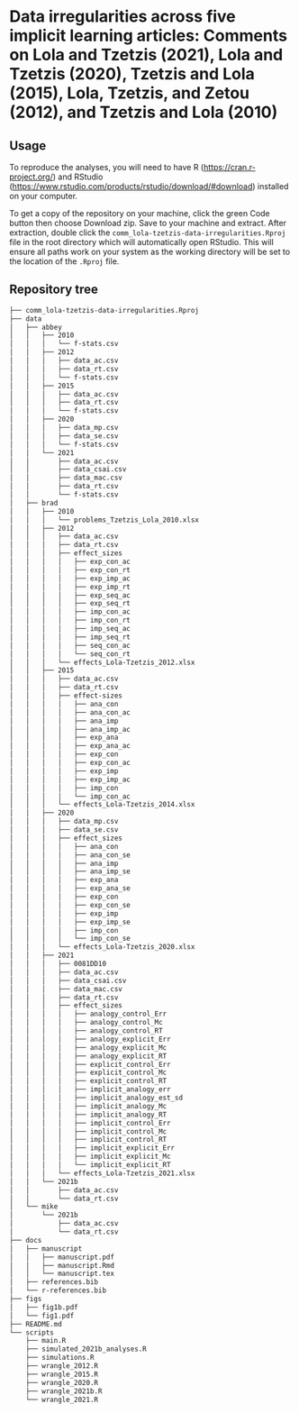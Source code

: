 # Data irregularities across five implicit learning articles: Comments on Lola and Tzetzis (2021), Lola and Tzetzis (2020), Tzetzis and Lola (2015), Lola, Tzetzis, and Zetou (2012), and Tzetzis and Lola (2010)

## Usage
To reproduce the analyses, you will need to have R (https://cran.r-project.org/) and RStudio (https://www.rstudio.com/products/rstudio/download/#download) installed on your computer.

To get a copy of the repository on your machine, click the green Code button then choose Download zip. Save to your machine and extract. After extraction, double click the `comm_lola-tzetzis-data-irregularities.Rproj` file in the root directory which will automatically open RStudio. This will ensure all paths work on your system as the working directory will be set to the location of the `.Rproj` file.

## Repository tree
```bash
├── comm_lola-tzetzis-data-irregularities.Rproj
├── data
│   ├── abbey
│   │   ├── 2010
│   │   │   └── f-stats.csv
│   │   ├── 2012
│   │   │   ├── data_ac.csv
│   │   │   ├── data_rt.csv
│   │   │   └── f-stats.csv
│   │   ├── 2015
│   │   │   ├── data_ac.csv
│   │   │   ├── data_rt.csv
│   │   │   └── f-stats.csv
│   │   ├── 2020
│   │   │   ├── data_mp.csv
│   │   │   ├── data_se.csv
│   │   │   └── f-stats.csv
│   │   └── 2021
│   │       ├── data_ac.csv
│   │       ├── data_csai.csv
│   │       ├── data_mac.csv
│   │       ├── data_rt.csv
│   │       └── f-stats.csv
│   ├── brad
│   │   ├── 2010
│   │   │   └── problems_Tzetzis_Lola_2010.xlsx
│   │   ├── 2012
│   │   │   ├── data_ac.csv
│   │   │   ├── data_rt.csv
│   │   │   ├── effect_sizes
│   │   │   │   ├── exp_con_ac
│   │   │   │   ├── exp_con_rt
│   │   │   │   ├── exp_imp_ac
│   │   │   │   ├── exp_imp_rt
│   │   │   │   ├── exp_seq_ac
│   │   │   │   ├── exp_seq_rt
│   │   │   │   ├── imp_con_ac
│   │   │   │   ├── imp_con_rt
│   │   │   │   ├── imp_seq_ac
│   │   │   │   ├── imp_seq_rt
│   │   │   │   ├── seq_con_ac
│   │   │   │   └── seq_con_rt
│   │   │   └── effects_Lola-Tzetzis_2012.xlsx
│   │   ├── 2015
│   │   │   ├── data_ac.csv
│   │   │   ├── data_rt.csv
│   │   │   ├── effect-sizes
│   │   │   │   ├── ana_con
│   │   │   │   ├── ana_con_ac
│   │   │   │   ├── ana_imp
│   │   │   │   ├── ana_imp_ac
│   │   │   │   ├── exp_ana
│   │   │   │   ├── exp_ana_ac
│   │   │   │   ├── exp_con
│   │   │   │   ├── exp_con_ac
│   │   │   │   ├── exp_imp
│   │   │   │   ├── exp_imp_ac
│   │   │   │   ├── imp_con
│   │   │   │   └── imp_con_ac
│   │   │   └── effects_Lola-Tzetzis_2014.xlsx
│   │   ├── 2020
│   │   │   ├── data_mp.csv
│   │   │   ├── data_se.csv
│   │   │   ├── effect_sizes
│   │   │   │   ├── ana_con
│   │   │   │   ├── ana_con_se
│   │   │   │   ├── ana_imp
│   │   │   │   ├── ana_imp_se
│   │   │   │   ├── exp_ana
│   │   │   │   ├── exp_ana_se
│   │   │   │   ├── exp_con
│   │   │   │   ├── exp_con_se
│   │   │   │   ├── exp_imp
│   │   │   │   ├── exp_imp_se
│   │   │   │   ├── imp_con
│   │   │   │   └── imp_con_se
│   │   │   └── effects_Lola-Tzetzis_2020.xlsx
│   │   ├── 2021
│   │   │   ├── 0081DD10
│   │   │   ├── data_ac.csv
│   │   │   ├── data_csai.csv
│   │   │   ├── data_mac.csv
│   │   │   ├── data_rt.csv
│   │   │   ├── effect_sizes
│   │   │   │   ├── analogy_control_Err
│   │   │   │   ├── analogy_control_Mc
│   │   │   │   ├── analogy_control_RT
│   │   │   │   ├── analogy_explicit_Err
│   │   │   │   ├── analogy_explicit_Mc
│   │   │   │   ├── analogy_explicit_RT
│   │   │   │   ├── explicit_control_Err
│   │   │   │   ├── explicit_control_Mc
│   │   │   │   ├── explicit_control_RT
│   │   │   │   ├── implicit_analogy_err
│   │   │   │   ├── implicit_analogy_est_sd
│   │   │   │   ├── implicit_analogy_Mc
│   │   │   │   ├── implicit_analogy_RT
│   │   │   │   ├── implicit_control_Err
│   │   │   │   ├── implicit_control_Mc
│   │   │   │   ├── implicit_control_RT
│   │   │   │   ├── implicit_explicit_Err
│   │   │   │   ├── implicit_explicit_Mc
│   │   │   │   └── implicit_explicit_RT
│   │   │   └── effects_Lola-Tzetzis_2021.xlsx
│   │   └── 2021b
│   │       ├── data_ac.csv
│   │       └── data_rt.csv
│   └── mike
│       └── 2021b
│           ├── data_ac.csv
│           └── data_rt.csv
├── docs
│   ├── manuscript
│   │   ├── manuscript.pdf
│   │   ├── manuscript.Rmd
│   │   └── manuscript.tex
│   ├── references.bib
│   └── r-references.bib
├── figs
│   ├── fig1b.pdf
│   └── fig1.pdf
├── README.md
└── scripts
    ├── main.R
    ├── simulated_2021b_analyses.R
    ├── simulations.R
    ├── wrangle_2012.R
    ├── wrangle_2015.R
    ├── wrangle_2020.R
    ├── wrangle_2021b.R
    └── wrangle_2021.R
```
